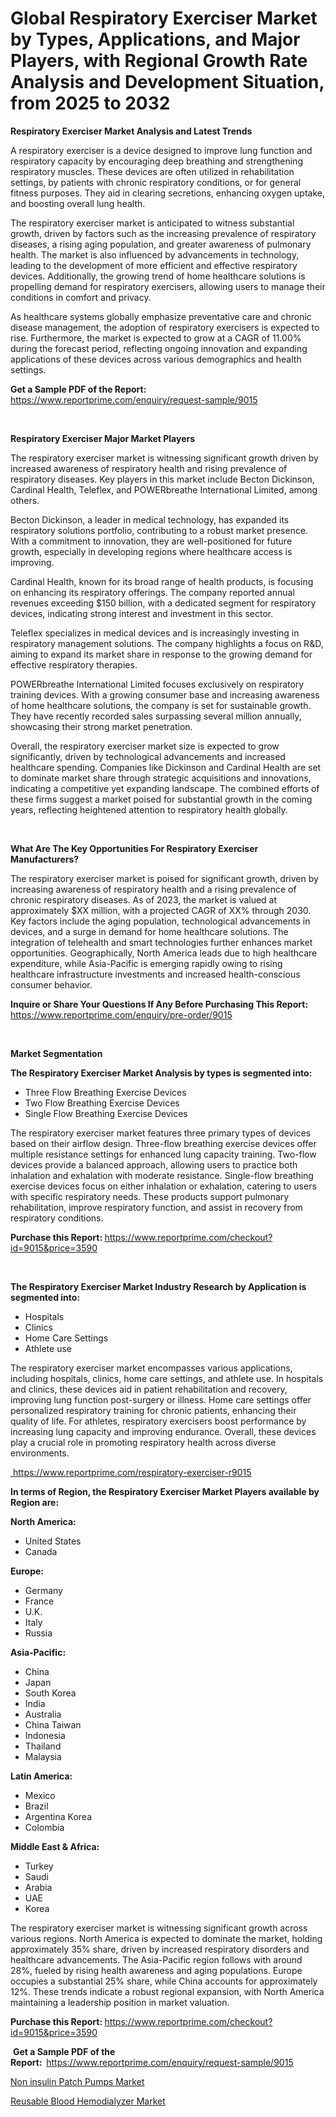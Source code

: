 <p><h1>Global Respiratory Exerciser Market by Types, Applications, and Major Players, with Regional Growth Rate Analysis and Development Situation, from 2025 to 2032</h1></p><p><strong>Respiratory Exerciser Market Analysis and Latest Trends</strong></p>
<p><p>A respiratory exerciser is a device designed to improve lung function and respiratory capacity by encouraging deep breathing and strengthening respiratory muscles. These devices are often utilized in rehabilitation settings, by patients with chronic respiratory conditions, or for general fitness purposes. They aid in clearing secretions, enhancing oxygen uptake, and boosting overall lung health.</p><p>The respiratory exerciser market is anticipated to witness substantial growth, driven by factors such as the increasing prevalence of respiratory diseases, a rising aging population, and greater awareness of pulmonary health. The market is also influenced by advancements in technology, leading to the development of more efficient and effective respiratory devices. Additionally, the growing trend of home healthcare solutions is propelling demand for respiratory exercisers, allowing users to manage their conditions in comfort and privacy.</p><p>As healthcare systems globally emphasize preventative care and chronic disease management, the adoption of respiratory exercisers is expected to rise. Furthermore, the market is expected to grow at a CAGR of 11.00% during the forecast period, reflecting ongoing innovation and expanding applications of these devices across various demographics and health settings.</p></p>
<p><strong>Get a Sample PDF of the Report:&nbsp;</strong> <a href="https://www.reportprime.com/enquiry/request-sample/9015?utm_campaign=1103&utm_medium=2&utm_source=Github&utm_content=ia&utm_term=20032025&utm_id=respiratory-exerciser">https://www.reportprime.com/enquiry/request-sample/9015</a></p>
<p>&nbsp;</p>
<p><strong>Respiratory Exerciser Major Market Players</strong></p>
<p><p>The respiratory exerciser market is witnessing significant growth driven by increased awareness of respiratory health and rising prevalence of respiratory diseases. Key players in this market include Becton Dickinson, Cardinal Health, Teleflex, and POWERbreathe International Limited, among others.</p><p>Becton Dickinson, a leader in medical technology, has expanded its respiratory solutions portfolio, contributing to a robust market presence. With a commitment to innovation, they are well-positioned for future growth, especially in developing regions where healthcare access is improving.</p><p>Cardinal Health, known for its broad range of health products, is focusing on enhancing its respiratory offerings. The company reported annual revenues exceeding $150 billion, with a dedicated segment for respiratory devices, indicating strong interest and investment in this sector. </p><p>Teleflex specializes in medical devices and is increasingly investing in respiratory management solutions. The company highlights a focus on R&D, aiming to expand its market share in response to the growing demand for effective respiratory therapies. </p><p>POWERbreathe International Limited focuses exclusively on respiratory training devices. With a growing consumer base and increasing awareness of home healthcare solutions, the company is set for sustainable growth. They have recently recorded sales surpassing several million annually, showcasing their strong market penetration.</p><p>Overall, the respiratory exerciser market size is expected to grow significantly, driven by technological advancements and increased healthcare spending. Companies like Dickinson and Cardinal Health are set to dominate market share through strategic acquisitions and innovations, indicating a competitive yet expanding landscape. The combined efforts of these firms suggest a market poised for substantial growth in the coming years, reflecting heightened attention to respiratory health globally.</p></p>
<p>&nbsp;</p>
<p><strong>What Are The Key Opportunities For Respiratory Exerciser Manufacturers?</strong></p>
<p><p>The respiratory exerciser market is poised for significant growth, driven by increasing awareness of respiratory health and a rising prevalence of chronic respiratory diseases. As of 2023, the market is valued at approximately $XX million, with a projected CAGR of XX% through 2030. Key factors include the aging population, technological advancements in devices, and a surge in demand for home healthcare solutions. The integration of telehealth and smart technologies further enhances market opportunities. Geographically, North America leads due to high healthcare expenditure, while Asia-Pacific is emerging rapidly owing to rising healthcare infrastructure investments and increased health-conscious consumer behavior.</p></p>
<p><strong>Inquire or Share Your Questions If Any Before Purchasing This Report:</strong> <a href="https://www.reportprime.com/enquiry/pre-order/9015?utm_campaign=1103&utm_medium=2&utm_source=Github&utm_content=ia&utm_term=20032025&utm_id=respiratory-exerciser">https://www.reportprime.com/enquiry/pre-order/9015</a></p>
<p>&nbsp;</p>
<p><strong>Market Segmentation</strong></p>
<p><strong>The Respiratory Exerciser Market Analysis by types is segmented into:</strong></p>
<p><ul><li>Three Flow Breathing Exercise Devices</li><li>Two Flow Breathing Exercise Devices</li><li>Single Flow Breathing Exercise Devices</li></ul></p>
<p><p>The respiratory exerciser market features three primary types of devices based on their airflow design. Three-flow breathing exercise devices offer multiple resistance settings for enhanced lung capacity training. Two-flow devices provide a balanced approach, allowing users to practice both inhalation and exhalation with moderate resistance. Single-flow breathing exercise devices focus on either inhalation or exhalation, catering to users with specific respiratory needs. These products support pulmonary rehabilitation, improve respiratory function, and assist in recovery from respiratory conditions.</p></p>
<p><strong>Purchase this Report:&nbsp;</strong><a href="https://www.reportprime.com/checkout?id=9015&price=3590&utm_campaign=1103&utm_medium=2&utm_source=Github&utm_content=ia&utm_term=20032025&utm_id=respiratory-exerciser">https://www.reportprime.com/checkout?id=9015&price=3590</a></p>
<p>&nbsp;</p>
<p><strong>The Respiratory Exerciser Market Industry Research by Application is segmented into:</strong></p>
<p><ul><li>Hospitals</li><li>Clinics</li><li>Home Care Settings</li><li>Athlete use</li></ul></p>
<p><p>The respiratory exerciser market encompasses various applications, including hospitals, clinics, home care settings, and athlete use. In hospitals and clinics, these devices aid in patient rehabilitation and recovery, improving lung function post-surgery or illness. Home care settings offer personalized respiratory training for chronic patients, enhancing their quality of life. For athletes, respiratory exercisers boost performance by increasing lung capacity and improving endurance. Overall, these devices play a crucial role in promoting respiratory health across diverse environments.</p></p>
<p><a href="https://www.reportprime.com/respiratory-exerciser-r9015?utm_campaign=1103&utm_medium=2&utm_source=Github&utm_content=ia&utm_term=20032025&utm_id=respiratory-exerciser">&nbsp;https://www.reportprime.com/respiratory-exerciser-r9015</a></p>
<p><strong>In terms of Region, the Respiratory Exerciser Market Players available by Region are:</strong></p>
<p>
    <p> <strong> North America: </strong>
        <ul>
            <li>United States</li>
            <li>Canada</li>
        </ul>
        </p> 
    <p> <strong> Europe: </strong>
        <ul>
            <li>Germany</li>
            <li>France</li>
            <li>U.K.</li>
            <li>Italy</li>
            <li>Russia</li>
        </ul>
        </p> 
    <p> <strong> Asia-Pacific: </strong>
        <ul>
            <li>China</li>
            <li>Japan</li>
            <li>South Korea</li>
            <li>India</li>
            <li>Australia</li>
            <li>China Taiwan</li>
            <li>Indonesia</li>
            <li>Thailand</li>
            <li>Malaysia</li>
        </ul>
        </p> 
    <p> <strong> Latin America: </strong>
        <ul>
            <li>Mexico</li>
            <li>Brazil</li>
            <li>Argentina Korea</li>
            <li>Colombia</li>
        </ul>
        </p> 
    <p> <strong> Middle East & Africa: </strong>
        <ul>
            <li>Turkey</li>
            <li>Saudi</li>
            <li>Arabia</li>
            <li>UAE</li>
            <li>Korea</li>
        </ul>
    </p>
    </p>
<p><p>The respiratory exerciser market is witnessing significant growth across various regions. North America is expected to dominate the market, holding approximately 35% share, driven by increased respiratory disorders and healthcare advancements. The Asia-Pacific region follows with around 28%, fueled by rising health awareness and aging populations. Europe occupies a substantial 25% share, while China accounts for approximately 12%. These trends indicate a robust regional expansion, with North America maintaining a leadership position in market valuation.</p></p>
<p><strong>Purchase this Report: </strong><a href="https://www.reportprime.com/checkout?id=9015&price=3590&utm_campaign=1103&utm_medium=2&utm_source=Github&utm_content=ia&utm_term=20032025&utm_id=respiratory-exerciser">https://www.reportprime.com/checkout?id=9015&price=3590</a></p>
<p>&nbsp;<strong>Get a Sample PDF of the Report:&nbsp;&nbsp;</strong><a href="https://www.reportprime.com/enquiry/request-sample/9015?utm_campaign=1103&utm_medium=2&utm_source=Github&utm_content=ia&utm_term=20032025&utm_id=respiratory-exerciser">https://www.reportprime.com/enquiry/request-sample/9015</a></p>
<p><strong></strong></p>
<p><p><a href="https://github.com/gdfhhhj/Market-Research-Report-List-7/blob/main/non-insulin-patch-pumps-market.md?utm_campaign=1103&utm_medium=2&utm_source=Github&utm_content=ia&utm_term=20032025&utm_id=respiratory-exerciser">Non insulin Patch Pumps Market</a></p><p><a href="https://github.com/auriashetzxj/Market-Research-Report-List-1/blob/main/reusable-blood-hemodialyzer-market.md?utm_campaign=1103&utm_medium=2&utm_source=Github&utm_content=ia&utm_term=20032025&utm_id=respiratory-exerciser">Reusable Blood Hemodialyzer Market</a></p></p>